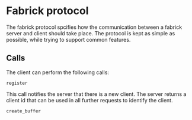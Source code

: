 # Fabrick protocol

The fabrick protocol spcifies how the communication between a fabrick server and client
should take place. The protocol is kept as simple as possible, while trying to support
common features.

## Calls

The client can perform the following calls:

`register`

This call notifies the server that there is a new client. The server returns
a client id that can be used in all further requests to identify the client.

`create_buffer`